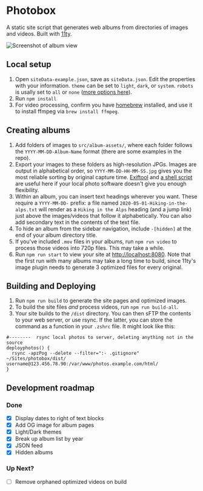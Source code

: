 # Photobox

A static site script that generates web albums from directories of images and videos. Built with [11ty](https://www.11ty.dev).

![Screenshot of album view](screenshots/album.png)

## Local setup

1. Open `siteData-example.json`, save as `siteData.json`. Edit the properties with your information. `theme` can be set to `light`, `dark`, or `system`. `robots` is usally set to `all` or `none` ([more options here](https://yoast.com/robots-meta-tags/)).
2. Run `npm install`
3. For video processing, confirm you have [homebrew](https://brew.sh) installed, and use it to install ffmpeg via `brew install ffmpeg`.

## Creating albums

1. Add folders of images to `src/album-assets/`, where each folder follows the `YYYY-MM-DD-Album-Name` format (there are some examples in the repo).
2. Export your images to these folders as high-resolution JPGs. Images are output in alphabetical order, so `YYYY-MM-DD-HH-MM-SS.jpg` gives you the most reliable sorting by original capture time. [Exiftool](https://exiftool.org) and [a shell script](https://gist.github.com/jmuspratt/3680d45b0c12f8b32093) are useful here if your local photo software doesn't give you enough flexibility.
3. Within an album, you can insert text headings wherever you want. These require a `YYYY-MM-DD-` prefix: a file named `2020-05-01-Hiking-in-the-alps.txt` will render as a `Hiking in the Alps` heading (and a jump link) just above the images/videos that follow it alphabetically. You can also add secondary text in the contents of the text file.
4. To hide an album from the sidebar navigation, include `-[hidden]` at the end of your album directory title.
5. If you've included `.mov` files in your albums, run `npm run video` to process those videos into 720p files. This may take a while.
6. Run `npm run start` to view your site at [http://localhost:8080](http://localhost:8080). Note that the first run with many albums may take a long time to build, since 11ty's image plugin needs to generate 3 optimized files for every original.

## Building and Deploying

1. Run `npm run build` to generate the site pages and optimized images.
2. To build the site files _and_ process videos, run `npm run build-all`.
3. Your site builds to the `/dist` directory. You can then sFTP the contents to your web server, or use rsync. If the latter, you can store the command as a function in your `.zshrc` file. It might look like this:

```
#--------  rsync local photos to server, deleting anything not in the source
deployphotos() {
  rsync -apzPog --delete --filter=":- .gitignore" ~/Sites/photobox/dist/ username@123.456.78.90:/var/www/photos.example.com/html/
}
```

## Development roadmap

### Done

- [x] Display dates to right of text blocks
- [x] Add OG image for album pages
- [x] Light/Dark themes
- [x] Break up album list by year
- [x] JSON feed
- [x] Hidden albums

### Up Next?

- [ ] Remove orphaned optimized videos on build
